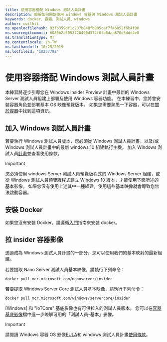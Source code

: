 ```yaml
---
title: 使用容器搭配 Windows 測試人員計畫
description: 瞭解如何開始使用 windows 容器與 Windows 測試人員計畫
keywords: docker、容器、測試人員、windows
author: cwilhit
ms.openlocfilehash: 92fb359df1c207b848fb985caf7f46852f6b4f90
ms.sourcegitcommit: 6080b2c5053720490d374f6fb0daa870d5ddd4e8
ms.translationtype: MT
ms.contentlocale: zh-TW
ms.lasthandoff: 10/25/2019
ms.locfileid: "10257792"
---
```

# <a name="use-containers-with-the-windows-insider-program"></a>使用容器搭配 Windows 測試人員計畫

本練習將逐步引導您在 Windows Insider Preview 計畫中最新的 Windows Server 測試人員組建上部署及使用 Windows 容器功能。 在本練習中，您將會安裝容器角色並部署基本 OS 映像預覽版本。 如果您需要熟悉一下容器，可以在[關於容器](../about/index.md)中找到這項資訊。

## <a name="join-the-windows-insider-program"></a>加入 Windows 測試人員計畫

若要執行 Windows 測試人員版本，您必須從 Windows 測試人員計畫，以及/或 Windows 測試人員計畫中的最新 windows 10 組建執行主機。 加入 Windows 測試人員[計畫](https://insider.windows.com/GettingStarted)並查看使用條款。

> [!IMPORTANT]
> 您必須使用 windows Server 測試人員預覽版程式的 Windows Server 組建，或從 Windows 測試人員預覽版程式建立 Windows 10 版本，才能使用下面所述的基本影像。 如果您沒有使用上述其中一種組建，使用這些基本映像就會導致您無法啟動容器。

## <a name="install-docker"></a>安裝 Docker

如果您沒有安裝 Docker，請遵循[入門](../quick-start/set-up-environment.md)指南來安裝 docker。

## <a name="pull-an-insider-container-image"></a>拉 insider 容器影像

透過成為 Windows 測試人員計畫的一部分，您可以使用我們的基本映射的最新組建。

若要提取 Nano Server 測試人員基本映像，請執行下列命令：

```console
docker pull mcr.microsoft.com/nanoserver/insider
```

若要提取 Windows Server Core 測試人員基本映像，請執行下列命令：

```console
docker pull mcr.microsoft.com/windows/servercore/insider
```

[Windows] 和 "IoTCore" 基底影像也有可供拉入的測試人員版本。 您可以在[容器基底影像](../manage-containers/container-base-images.md)檔中進一步瞭解可用的「測試人員-基本」影像。

> [!IMPORTANT]
> 請閱讀 Windows 容器 OS 影像[EULA](../images-eula.md )和 windows 測試人員計畫[使用條款](https://www.microsoft.com/software-download/windowsinsiderpreviewserver)。
